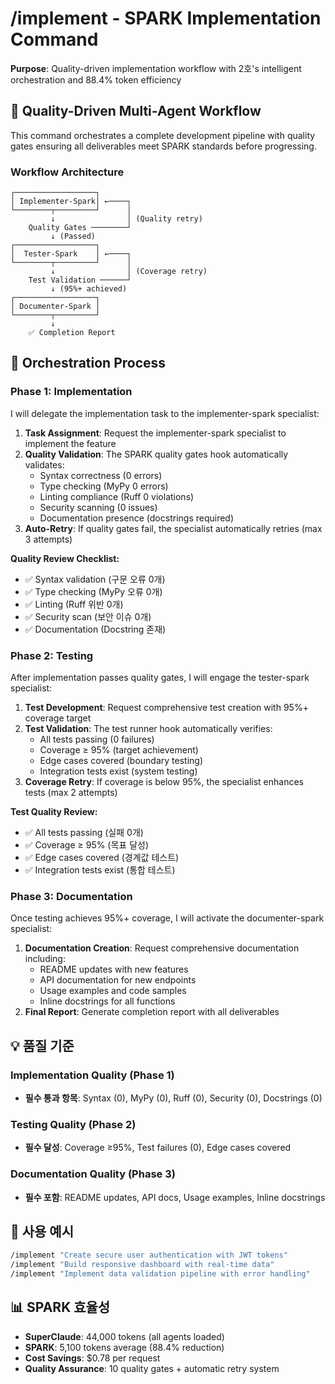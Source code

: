# /implement - SPARK Implementation Command

**Purpose**: Quality-driven implementation workflow with 2호's intelligent orchestration and 88.4% token efficiency

## 🚀 Quality-Driven Multi-Agent Workflow

This command orchestrates a complete development pipeline with quality gates ensuring all deliverables meet SPARK standards before progressing.

### Workflow Architecture
```
┌──────────────────┐
│ Implementer-Spark│ ←────┐
└────────┬─────────┘      │
         ↓                │ (Quality retry)
    Quality Gates ────────┘
         ↓ (Passed)
┌──────────────────┐
│  Tester-Spark    │ ←────┐
└────────┬─────────┘      │
         ↓                │ (Coverage retry)
    Test Validation ──────┘
         ↓ (95%+ achieved)
┌──────────────────┐
│ Documenter-Spark │
└────────┬─────────┘
         ↓
    ✅ Completion Report
```

## 📝 Orchestration Process

### Phase 1: Implementation
I will delegate the implementation task to the implementer-spark specialist:

1. **Task Assignment**: Request the implementer-spark specialist to implement the feature
2. **Quality Validation**: The SPARK quality gates hook automatically validates:
   - Syntax correctness (0 errors)
   - Type checking (MyPy 0 errors)
   - Linting compliance (Ruff 0 violations)
   - Security scanning (0 issues)
   - Documentation presence (docstrings required)
3. **Auto-Retry**: If quality gates fail, the specialist automatically retries (max 3 attempts)

**Quality Review Checklist:**
- ✅ Syntax validation (구문 오류 0개)
- ✅ Type checking (MyPy 오류 0개)  
- ✅ Linting (Ruff 위반 0개)
- ✅ Security scan (보안 이슈 0개)
- ✅ Documentation (Docstring 존재)

### Phase 2: Testing
After implementation passes quality gates, I will engage the tester-spark specialist:

1. **Test Development**: Request comprehensive test creation with 95%+ coverage target
2. **Test Validation**: The test runner hook automatically verifies:
   - All tests passing (0 failures)
   - Coverage ≥ 95% (target achievement)
   - Edge cases covered (boundary testing)
   - Integration tests exist (system testing)
3. **Coverage Retry**: If coverage is below 95%, the specialist enhances tests (max 2 attempts)

**Test Quality Review:**
- ✅ All tests passing (실패 0개)
- ✅ Coverage ≥ 95% (목표 달성)
- ✅ Edge cases covered (경계값 테스트)
- ✅ Integration tests exist (통합 테스트)

### Phase 3: Documentation
Once testing achieves 95%+ coverage, I will activate the documenter-spark specialist:

1. **Documentation Creation**: Request comprehensive documentation including:
   - README updates with new features
   - API documentation for new endpoints
   - Usage examples and code samples
   - Inline docstrings for all functions
2. **Final Report**: Generate completion report with all deliverables

## 💡 품질 기준

### Implementation Quality (Phase 1)
- **필수 통과 항목**: Syntax (0), MyPy (0), Ruff (0), Security (0), Docstrings (0)

### Testing Quality (Phase 2) 
- **필수 달성**: Coverage ≥95%, Test failures (0), Edge cases covered

### Documentation Quality (Phase 3)
- **필수 포함**: README updates, API docs, Usage examples, Inline docstrings

## 🚀 사용 예시

```bash
/implement "Create secure user authentication with JWT tokens"
/implement "Build responsive dashboard with real-time data"
/implement "Implement data validation pipeline with error handling"
```

## 📊 SPARK 효율성

- **SuperClaude**: 44,000 tokens (all agents loaded)
- **SPARK**: 5,100 tokens average (88.4% reduction)
- **Cost Savings**: $0.78 per request
- **Quality Assurance**: 10 quality gates + automatic retry system